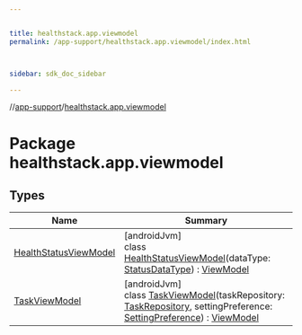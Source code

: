 ```yaml
---


title: healthstack.app.viewmodel
permalink: /app-support/healthstack.app.viewmodel/index.html



sidebar: sdk_doc_sidebar

---
```



//[app-support](/app-support.html)/[healthstack.app.viewmodel](index.html)



# Package healthstack.app.viewmodel



## Types


| Name | Summary |
|---|---|
| [HealthStatusViewModel](-health-status-view-model/index.html) | [androidJvm]<br>class [HealthStatusViewModel](-health-status-view-model/index.html)(dataType: [StatusDataType](../healthstack.app.status/-status-data-type/index.html)) : [ViewModel](https://developer.android.com/reference/kotlin/androidx/lifecycle/ViewModel.html) |
| [TaskViewModel](-task-view-model/index.html) | [androidJvm]<br>class [TaskViewModel](-task-view-model/index.html)(taskRepository: [TaskRepository](../healthstack.app.task.repository/-task-repository/index.html), settingPreference: [SettingPreference](../healthstack.app.pref/-setting-preference/index.html)) : [ViewModel](https://developer.android.com/reference/kotlin/androidx/lifecycle/ViewModel.html) |



